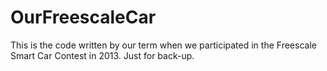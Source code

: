 # OurFreescaleCar
This is the code written by our term when we participated in the Freescale Smart Car Contest in 2013. Just for back-up.
